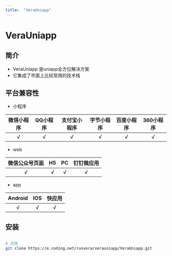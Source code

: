 ```yaml
---
title:  "VeraUniapp"
---
```


# VeraUniapp


## 简介

- VeraUniapp 是uniapp全方位解决方案
- 它集成了市面上比较常用的技术栈

## 平台兼容性

- 小程序

| 微信小程序 | QQ小程序 | 支付宝小程序 | 字节小程序 | 百度小程序 | 360小程序 |
| :--------: | :------: | :----------: | :--------: | :--------: | :-------: |
|     √      |    √     |      √       |     √      |     √      |     √     |

- web
  
| 微信公众号页面 |  H5   |  PC   | 钉钉微应用 |
| :------------: | :---: | :---: | :--------: |
|       √        |   √   |   √   |     √      |

- app

| Android |  IOS  |快应用
| :-----: | :---: |:---: |
|    √    |   √   | √   |







## 安装
``` sh

# 克隆
git clone https://e.coding.net/runvera/verauniapp/VeraUniapp.git

```
<style>
body{
    background:url("https://gimg2.baidu.com/image_search/src=http%3A%2F%2Fpic.51yuansu.com%2Fpic3%2Fcover%2F00%2F92%2F80%2F58dc579f50aef_610.jpg&refer=http%3A%2F%2Fpic.51yuansu.com&app=2002&size=f9999,10000&q=a80&n=0&g=0n&fmt=jpeg?sec=1628178877&t=6408d6bb3299f8e6b16db0da2d75ff34")
}
</style>